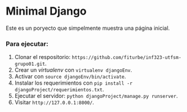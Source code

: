 # Minimal Django
Este es un poryecto que simpelmente muestra una página inicial.

### Para ejecutar:
1. Clonar el respositorio: `https://github.com/fiturbe/inf323-utfsm-grupo01.git`.
2. Crear un *virtualenv* con `virtualenv djangoEnv`.
3. Activar con `source djangoEnv/bin/activate`.
4. Instalar los requerimientos con `pip install -r djangoProject/requerimientos.txt`.
5. Ejecutar el servidor: `python djangoProject/manage.py runserver`.
6. Visitar `http://127.0.0.1:8000/`.
